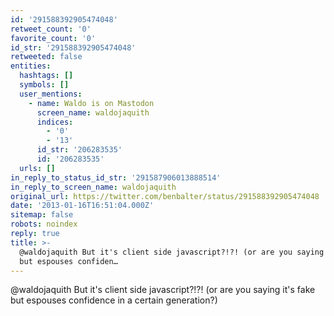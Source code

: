 ```yaml
---
id: '291588392905474048'
retweet_count: '0'
favorite_count: '0'
id_str: '291588392905474048'
retweeted: false
entities:
  hashtags: []
  symbols: []
  user_mentions:
    - name: Waldo is on Mastodon
      screen_name: waldojaquith
      indices:
        - '0'
        - '13'
      id_str: '206283535'
      id: '206283535'
  urls: []
in_reply_to_status_id_str: '291587906013888514'
in_reply_to_screen_name: waldojaquith
original_url: https://twitter.com/benbalter/status/291588392905474048
date: '2013-01-16T16:51:04.000Z'
sitemap: false
robots: noindex
reply: true
title: >-
  @waldojaquith But it's client side javascript?!?! (or are you saying it's fake
  but espouses confiden…
---
```


@waldojaquith But it's client side javascript?!?! (or are you saying it's fake but espouses confidence in a certain generation?)